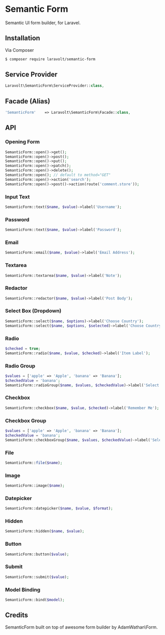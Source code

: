 # Semantic Form
Semantic UI form builder, for Laravel.

## Installation

Via Composer

``` bash
$ composer require laravolt/semantic-form
```

## Service Provider
``` php
Laravolt\SemanticForm\ServiceProvider::class,
```

## Facade (Alias)
``` php
'SemanticForm'    => Laravolt\SemanticForm\Facade::class,
```

## API

### Opening Form
``` php
SemanticForm::open()->get();
SemanticForm::open()->post();
SemanticForm::open()->put();
SemanticForm::open()->patch();
SemanticForm::open()->delete();
SemanticForm::open(); // default to method="GET"
SemanticForm::open()->action('search');
SemanticForm::open()->post()->action(route('comment.store'));

```

### Input Text
``` php
SemanticForm::text($name, $value)->label('Username');
```

### Password
``` php
SemanticForm::text($name, $value)->label('Password');
```

### Email
``` php
SemanticForm::email($name, $value)->label('Email Address');
```
### Textarea
``` php
SemanticForm::textarea($name, $value)->label('Note');
```

### Redactor
``` php
SemanticForm::redactor($name, $value)->label('Post Body');
```

### Select Box (Dropdown)
``` php
SemanticForm::select($name, $options)->label('Choose Country');
SemanticForm::select($name, $options, $selected)->label('Choose Country');
```

### Radio
``` php
$checked = true;
SemanticForm::radio($name, $value, $checked)->label('Item Label');
```
### Radio Group
``` php
$values = ['apple' => 'Apple', 'banana' => 'Banana'];
$checkedValue = 'banana';
SemanticForm::radioGroup($name, $values, $checkedValue)->label('Select Fruit');
```

### Checkbox
``` php
SemanticForm::checkbox($name, $value, $checked)->label('Remember Me');
```

### Checkbox Group
``` php
$values = ['apple' => 'Apple', 'banana' => 'Banana'];
$checkedValue = 'banana';
SemanticForm::checkboxGroup($name, $values, $checkedValue)->label('Select Fruit');
```

### File
``` php
SemanticForm::file($name);
```
### Image
``` php
SemanticForm::image($name);
```

### Datepicker
``` php
SemanticForm::datepicker($name, $value, $format);
```

### Hidden
``` php
SemanticForm::hidden($name, $value);
```

### Button
``` php
SemanticForm::button($value);
```

### Submit
``` php
SemanticForm::submit($value);
```

### Model Binding
``` php
SemanticForm::bind($model);
```


## Credits
SemanticForm built on top of awesome form builder by AdamWathan\Form.
